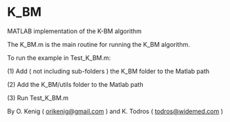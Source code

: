 # K_BM

MATLAB implementation of the K-BM algorithm

The K_BM.m is the main routine for running the K_BM algorithm.

To run the example in Test_K_BM.m:

(1) Add ( not including sub-folders ) the K_BM folder to the Matlab path

(2) Add the K_BM/utils folder to the Matlab path

(3) Run Test_K_BM.m

By O. Kenig ( orikenig@gmail.com ) and K. Todros ( todros@widemed.com )